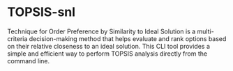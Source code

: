 # TOPSIS-snl
Technique for Order Preference by Similarity to Ideal Solution is a multi-criteria decision-making method that helps evaluate and rank options based on their relative closeness to an ideal solution. This CLI tool provides a simple and efficient way to perform TOPSIS analysis directly from the command line.
